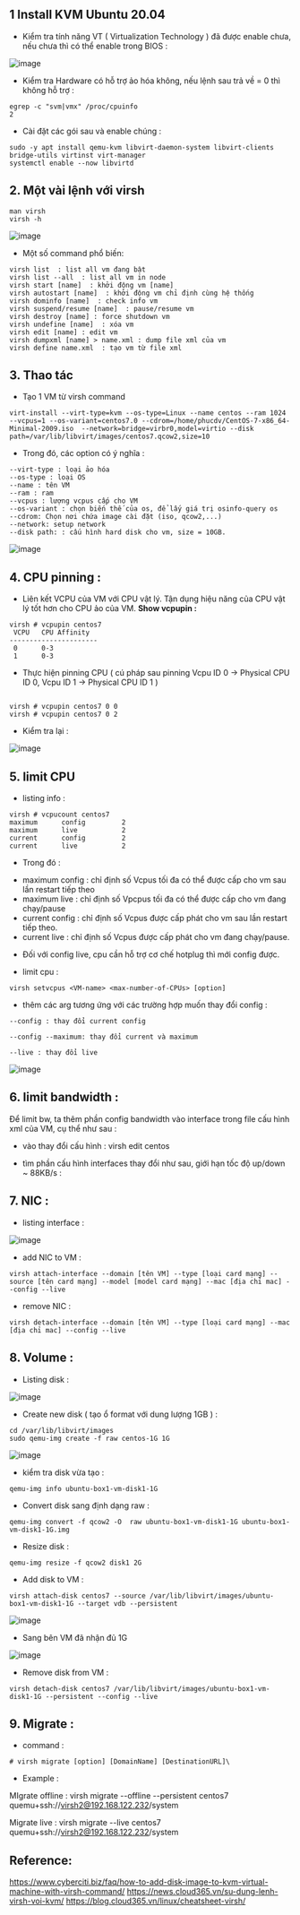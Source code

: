 ## 1 Install KVM Ubuntu 20.04

- Kiểm tra tính năng VT ( Virtualization Technology ) đã được enable chưa, nếu chưa thì có thể enable trong BIOS :


![image](https://user-images.githubusercontent.com/83824403/178930721-0e96f007-351f-4af0-bf7f-fea08f238dbe.png)




- Kiểm tra Hardware có hỗ trợ ảo hóa không, nếu lệnh sau trả về = 0 thì không hỗ trợ :

```
egrep -c "svm|vmx" /proc/cpuinfo
2

```

- Cài đặt các gói sau và enable chúng :

```
sudo -y apt install qemu-kvm libvirt-daemon-system libvirt-clients bridge-utils virtinst virt-manager
systemctl enable --now libvirtd
```

## 2. Một vài lệnh với virsh


```
man virsh
virsh -h
```

![image](https://user-images.githubusercontent.com/83824403/178931582-eeaf2952-b568-4735-9c1b-b36d3861a157.png)



- Một số command phổ biến:

```
virsh list  : list all vm đang bật
virsh list --all  : list all vm in node
virsh start [name]  : khởi động vm [name]
virsh autostart [name]  : khởi động vm chỉ định cùng hệ thống
virsh dominfo [name]  : check info vm
virsh suspend/resume [name]  : pause/resume vm
virsh destroy [name] : force shutdown vm
virsh undefine [name]  : xóa vm
virsh edit [name] : edit vm
virsh dumpxml [name] > name.xml : dump file xml của vm
virsh define name.xml  : tạo vm từ file xml
```



## 3. Thao tác

- Tạo 1 VM từ virsh command

```
virt-install --virt-type=kvm --os-type=Linux --name centos --ram 1024 --vcpus=1 --os-variant=centos7.0 --cdrom=/home/phucdv/CentOS-7-x86_64-Minimal-2009.iso  --network=bridge=virbr0,model=virtio --disk path=/var/lib/libvirt/images/centos7.qcow2,size=10
```

- Trong đó, các option có ý nghĩa :

```
--virt-type : loại ảo hóa
--os-type : loại OS
--name : tên VM
--ram : ram
--vcpus : lượng vcpus cấp cho VM
--os-variant : chọn biến thế của os, để lấy giá trị osinfo-query os
--cdrom: Chọn nơi chứa image cài đặt (iso, qcow2,...)
--network: setup network
--disk path: : cấu hình hard disk cho vm, size = 10GB.
```


![image](https://user-images.githubusercontent.com/83824403/178938540-43c077f5-aa0d-40e9-a36e-7e7d1168db1f.png)




## 4. CPU pinning :

- Liên kết VCPU của VM với CPU vật lý. Tận dụng hiệu năng của CPU vật lý tốt hơn cho CPU ảo của VM.
**Show vcpupin :**

```
virsh # vcpupin centos7 
 VCPU   CPU Affinity
----------------------
 0      0-3
 1      0-3

```

- Thực hiện pinning CPU ( cú pháp sau pinning Vcpu ID 0 -> Physical CPU ID 0, Vcpu ID 1 -> Physical CPU ID 1 )
```

virsh # vcpupin centos7 0 0
virsh # vcpupin centos7 0 2
```


- Kiểm tra lại :

![image](https://user-images.githubusercontent.com/83824403/178945801-6b1ba31f-5a62-4873-a2d9-a6bdee2dd9ba.png)



## 5. limit CPU

- listing info :

```
virsh # vcpucount centos7 
maximum      config         2
maximum      live           2
current      config         2
current      live           2
```


- Trong đó :

+ maximum config : chỉ định số Vcpus tối đa có thể được cấp cho vm sau lần restart tiếp theo
+ maximum live : chỉ định số Vpcpus tối đa có thể được cấp cho vm đang chạy/pause
+ current config : chỉ định số Vcpus được cấp phát cho vm sau lần restart tiếp theo.
+ current live : chỉ định số Vcpus được cấp phát cho vm đang chạy/pause.


- Đối với config live, cpu cần hỗ trợ cơ chế hotplug thì mới config được.

-  limit cpu :

```
virsh setvcpus <VM-name> <max-number-of-CPUs> [option]
```


- thêm các arg tương ứng với các trường hợp muốn thay đổi config :

```
--config : thay đổi current config

--config --maximum: thay đổi current và maximum

--live : thay đổi live
```

![image](https://user-images.githubusercontent.com/83824403/178946469-038f1756-8e1d-437e-bacc-5e70e1334d93.png)



## 6. limit bandwidth :

Để limit bw, ta thêm phần config bandwidth vào interface trong file cấu hình xml của VM, cụ thể như sau :

- vào thay đổi cấu hình : virsh edit centos

- tìm phần cấu hình interfaces thay đổi như sau, giới hạn tốc độ up/down ~ 88KB/s  :




  <interface type='bridge'>
      <bandwidth>
        <inbound average='88' peak='88' burst='88'/>
        <outbound average='88' peak='88' burst='88'/>
      </bandwidth>
      <mac address='52:54:00:dd:61:59'/>
      <source bridge='virbr0'/>
      <model type='virtio'/>
      <address type='pci' domain='0x0000' bus='0x01' slot='0x00' function='0x0'/>
  </interface>





## 7. NIC :

- listing interface :

![image](https://user-images.githubusercontent.com/83824403/178954155-61001289-946a-4a86-a289-67934120c9d3.png)


- add NIC to VM :

```
virsh attach-interface --domain [tên VM] --type [loại card mạng] --source [tên card mạng] --model [model card mạng] --mac [địa chỉ mac] --config --live
```


- remove NIC :

```
virsh detach-interface --domain [tên VM] --type [loại card mạng] --mac [địa chỉ mac] --config --live
```


## 8. Volume :

- Listing disk :

![image](https://user-images.githubusercontent.com/83824403/178956285-8bb0faa9-169f-4b91-9360-ca0bb9884398.png)


- Create new disk ( tạo ổ format  với dung lượng 1GB ) :

```
cd /var/lib/libvirt/images 
sudo qemu-img create -f raw centos-1G 1G
```

![image](https://user-images.githubusercontent.com/83824403/178957670-9d860213-a718-4ab1-b72b-1acbd7653588.png)



- kiểm tra disk vừa tạo :

```
qemu-img info ubuntu-box1-vm-disk1-1G
```



- Convert disk sang định dạng raw :

```
qemu-img convert -f qcow2 -O  raw ubuntu-box1-vm-disk1-1G ubuntu-box1-vm-disk1-1G.img

```

- Resize disk :

```
qemu-img resize -f qcow2 disk1 2G

```

- Add disk to VM :

```
virsh attach-disk centos7 --source /var/lib/libvirt/images/ubuntu-box1-vm-disk1-1G --target vdb --persistent
```

![image](https://user-images.githubusercontent.com/83824403/178957231-6eaa0d1b-9c48-40d1-82bc-10ed110234b8.png)



- Sang bên VM đã nhận đủ 1G

![image](https://user-images.githubusercontent.com/83824403/178957438-578e7c1c-a956-4542-ac44-431d4d8eb12b.png)


- Remove disk from VM :


```
virsh detach-disk centos7 /var/lib/libvirt/images/ubuntu-box1-vm-disk1-1G --persistent --config --live
```


## 9. Migrate :

- command :

```
# virsh migrate [option] [DomainName] [DestinationURL]\
```

- Example :

MIgrate offline : virsh migrate --offline --persistent centos7 quemu+ssh://virsh2@192.168.122.232/system

Migrate live : virsh migrate --live centos7 quemu+ssh://virsh2@192.168.122.232/system


## Reference: 
https://www.cyberciti.biz/faq/how-to-add-disk-image-to-kvm-virtual-machine-with-virsh-command/
https://news.cloud365.vn/su-dung-lenh-virsh-voi-kvm/
https://blog.cloud365.vn/linux/cheatsheet-virsh/
